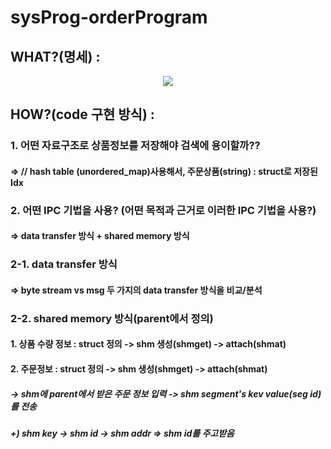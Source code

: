 # sysProg-orderProgram

## WHAT?(명세) : 
<p align="center">
  <img src="https://github.com/user-attachments/assets/48997085-32f2-49bc-b64f-b0705f2c12ca">
</p>




## HOW?(code 구현 방식) :
### 1. 어떤 자료구조로 상품정보를 저장해야 검색에 용이할까??
#### => // hash table (unordered_map)사용해서, 주문상품(string) : struct로 저장된 Idx

### 2. 어떤 IPC 기법을 사용? (어떤 목적과 근거로 이러한 IPC 기법을 사용?) 
#### => data transfer 방식 + shared memory 방식

### 2-1. data transfer 방식
#### => byte stream vs msg 두 가지의 data transfer 방식을 비교/분석

### 2-2. shared memory 방식(parent에서 정의) 
#### 1. 상품 수량 정보 : struct 정의 -> shm 생성(shmget) -> attach(shmat) 
#### 2. 주문정보 : struct 정의 -> shm 생성(shmget) -> attach(shmat) 
#####  -> shm에 parent에서 받은 주문 정보 입력 -> shm segment's kev value(seg id)를 전송
##### +) shm key -> shm id -> shm addr => shm id를 주고받음
